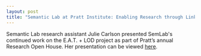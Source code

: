 ```yaml
---
layout: post
title: "Semantic Lab at Pratt Institute: Enabling Research through Linked Data"
---
```

Semantic Lab research assistant Julie Carlson presented SemLab's continued work on the E.A.T. + LOD project as part of Pratt’s annual Research Open House. Her presentation can be viewed [here](https://www.pratt.edu/work/the-semantic-lab/). 
